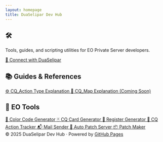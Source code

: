 ```yaml
---
layout: homepage
title: DuaSelipar Dev Hub
---
```


<!-- Tailwind CSS CDN for easy drop-in (replace with your build if preferred) -->
<link href="https://cdn.jsdelivr.net/npm/tailwindcss@3.4.3/dist/tailwind.min.css" rel="stylesheet">

<!-- Glassy Hero Section -->
<section class="relative flex flex-col items-center justify-center text-center py-24 px-4 sm:px-8 bg-gradient-to-br from-emerald-400 via-cyan-500 to-blue-900 rounded-3xl shadow-2xl mt-6 mx-auto max-w-4xl backdrop-blur-md">
  <div class="absolute inset-0 bg-white/10 rounded-3xl pointer-events-none"></div>
  <div class="relative z-10">
    <h1 class="text-4xl md:text-6xl font-extrabold mb-4 flex items-center justify-center gap-2">
      🛠️ <span id="typed" class="bg-clip-text text-transparent bg-gradient-to-r from-white to-emerald-100"></span>
    </h1>
    <p class="text-lg md:text-xl font-medium mb-8 text-white/90 drop-shadow-lg">Tools, guides, and scripting utilities for EO Private Server developers.</p>
    <a href="https://www.facebook.com/profile.php?id=61554036273018" target="_blank" class="inline-block px-6 py-3 bg-white/20 hover:bg-white/40 rounded-xl text-white font-semibold shadow-lg transition">
      📘 Connect with DuaSelipar
    </a>
  </div>
</section>

<!-- Guides & References -->
<section class="mt-14 max-w-5xl mx-auto px-4">
  <div class="bg-white/70 dark:bg-slate-900/70 rounded-2xl shadow-xl py-10 px-6 md:px-10 backdrop-blur-md ring-1 ring-white/30">
    <h2 class="text-2xl md:text-3xl font-bold mb-8 border-l-8 border-emerald-400 pl-4 text-gray-900 dark:text-gray-100 flex items-center gap-2">📚 Guides & References</h2>
    <div class="grid grid-cols-1 sm:grid-cols-2 gap-6">
      <a href="/eudemons-cq_action-guide/" class="group bg-gradient-to-br from-emerald-100 to-white dark:from-slate-900 dark:to-slate-800 p-5 rounded-xl shadow-md hover:-translate-y-1 hover:shadow-2xl transition-all border border-transparent hover:border-emerald-400 ring-1 ring-emerald-200/10 dark:ring-0">
        <span class="text-2xl">⚙️</span>
        <span class="block mt-3 text-lg font-bold group-hover:text-emerald-600 dark:group-hover:text-emerald-400">CQ_Action Type Explanation</span>
      </a>
      <a href="#" class="group bg-gradient-to-br from-blue-100 to-white dark:from-slate-900 dark:to-slate-800 p-5 rounded-xl shadow-md opacity-60 cursor-not-allowed">
        <span class="text-2xl">📜</span>
        <span class="block mt-3 text-lg font-bold">CQ_Map Explanation <span class="text-xs font-normal text-gray-400">(Coming Soon)</span></span>
      </a>
    </div>
  </div>
</section>

<!-- EO Tools Section -->
<section class="mt-14 max-w-5xl mx-auto px-4">
  <div class="bg-white/70 dark:bg-slate-900/70 rounded-2xl shadow-xl py-10 px-6 md:px-10 backdrop-blur-md ring-1 ring-white/30">
    <h2 class="text-2xl md:text-3xl font-bold mb-8 border-l-8 border-cyan-400 pl-4 text-gray-900 dark:text-gray-100 flex items-center gap-2">🧰 EO Tools</h2>
    <div class="grid grid-cols-1 sm:grid-cols-2 md:grid-cols-3 gap-6">
      <a href="/eoscripts/color-generator.html" class="group bg-gradient-to-br from-emerald-50 to-white dark:from-slate-800 dark:to-slate-900 p-5 rounded-xl shadow-md hover:-translate-y-1 hover:shadow-2xl border border-transparent hover:border-emerald-400 transition ring-1 ring-emerald-200/10 dark:ring-0">
        <span class="text-2xl">🎨</span>
        <span class="block mt-3 text-lg font-semibold group-hover:text-emerald-600 dark:group-hover:text-emerald-400">Color Code Generator</span>
      </a>
      <a href="/eoscripts/cq_card-generator.html" class="group bg-gradient-to-br from-cyan-50 to-white dark:from-slate-800 dark:to-slate-900 p-5 rounded-xl shadow-md hover:-translate-y-1 hover:shadow-2xl border border-transparent hover:border-cyan-400 transition ring-1 ring-cyan-200/10 dark:ring-0">
        <span class="text-2xl">🃏</span>
        <span class="block mt-3 text-lg font-semibold group-hover:text-cyan-600 dark:group-hover:text-cyan-400">CQ Card Generator</span>
      </a>
      <a href="/eoscripts/register-generator.html" class="group bg-gradient-to-br from-purple-50 to-white dark:from-slate-800 dark:to-slate-900 p-5 rounded-xl shadow-md hover:-translate-y-1 hover:shadow-2xl border border-transparent hover:border-purple-400 transition ring-1 ring-purple-200/10 dark:ring-0">
        <span class="text-2xl">📝</span>
        <span class="block mt-3 text-lg font-semibold group-hover:text-purple-600 dark:group-hover:text-purple-400">Register Generator</span>
      </a>
      <a href="/eoscripts/cq_action-tracker.html" class="group bg-gradient-to-br from-sky-50 to-white dark:from-slate-800 dark:to-slate-900 p-5 rounded-xl shadow-md hover:-translate-y-1 hover:shadow-2xl border border-transparent hover:border-sky-400 transition ring-1 ring-sky-200/10 dark:ring-0">
        <span class="text-2xl">🧠</span>
        <span class="block mt-3 text-lg font-semibold group-hover:text-sky-600 dark:group-hover:text-sky-400">CQ Action Tracker</span>
      </a>
      <a href="https://github.com/duaselipar/Mail-Sender" target="_blank" class="group bg-gradient-to-br from-pink-50 to-white dark:from-slate-800 dark:to-slate-900 p-5 rounded-xl shadow-md hover:-translate-y-1 hover:shadow-2xl border border-transparent hover:border-pink-400 transition ring-1 ring-pink-200/10 dark:ring-0">
        <span class="text-2xl">📬</span>
        <span class="block mt-3 text-lg font-semibold group-hover:text-pink-600 dark:group-hover:text-pink-400">Mail Sender</span>
      </a>
      <a href="https://github.com/duaselipar/AutoPatchServerGUIEO" target="_blank" class="group bg-gradient-to-br from-orange-50 to-white dark:from-slate-800 dark:to-slate-900 p-5 rounded-xl shadow-md hover:-translate-y-1 hover:shadow-2xl border border-transparent hover:border-orange-400 transition ring-1 ring-orange-200/10 dark:ring-0">
        <span class="text-2xl">🔧</span>
        <span class="block mt-3 text-lg font-semibold group-hover:text-orange-600 dark:group-hover:text-orange-400">Auto Patch Server</span>
      </a>
      <a href="https://github.com/duaselipar/Eudemon-Patch-Maker" target="_blank" class="group bg-gradient-to-br from-yellow-50 to-white dark:from-slate-800 dark:to-slate-900 p-5 rounded-xl shadow-md hover:-translate-y-1 hover:shadow-2xl border border-transparent hover:border-yellow-400 transition ring-1 ring-yellow-200/10 dark:ring-0">
        <span class="text-2xl">📦</span>
        <span class="block mt-3 text-lg font-semibold group-hover:text-yellow-600 dark:group-hover:text-yellow-400">Patch Maker</span>
      </a>
    </div>
  </div>
</section>

<!-- Footer -->
<footer class="mt-20 mb-6 text-center text-gray-600 dark:text-gray-400 text-base select-none">
  <div class="inline-block bg-white/60 dark:bg-slate-800/60 px-6 py-3 rounded-2xl shadow-md backdrop-blur-md">
    © 2025 <span class="font-bold text-emerald-600 dark:text-emerald-400">DuaSelipar Dev Hub</span> · Powered by
    <a href="https://github.com/duaselipar/duaselipar.github.io" class="text-cyan-700 dark:text-cyan-400 hover:underline" target="_blank">GitHub Pages</a>
  </div>
</footer>

<!-- Typed.js effect -->
<script src="https://cdn.jsdelivr.net/npm/typed.js@2.0.12"></script>
<script>
  new Typed("#typed", {
    strings: ["DuaSelipar Dev Hub", "EO Scripting Tools", "Private Server Resources"],
    typeSpeed: 38,
    backSpeed: 18,
    loop: true
  });
</script>
